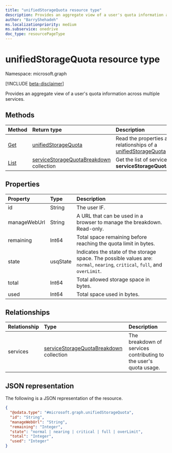 ```yaml
---
title: "unifiedStorageQuota resource type"
description: Provides an aggregate view of a user's quota information across multiple services.
author: "BarryShehadeh"
ms.localizationpriority: medium
ms.subservice: onedrive
doc_type: resourcePageType
---
```


# unifiedStorageQuota resource type

Namespace: microsoft.graph

[!INCLUDE [beta-disclaimer](../../includes/beta-disclaimer.md)]

Provides an aggregate view of a user's quota information across multiple services.

## Methods
|Method|Return type|Description|
|:---|:---|:---|
|[Get](../api/unifiedstoragequota-get.md)|[unifiedStorageQuota](../resources/unifiedstoragequota.md)|Read the properties and relationships of a [unifiedStorageQuota](../resources/unifiedstoragequota.md) object.|
|[List](../api/unifiedstoragequota-list-services.md)| [serviceStorageQuotaBreakdown](../resources/servicestoragequotabreakdown.md) collection|Get the list of services in a **serviceStorageQuotaBreakdown**.|

## Properties

|Property|Type|Description|
|:---|:---|:---|
|id|String|The user IF.|
|manageWebUrl|String| A URL that can be used in a browser to manage the breakdown. Read-only. |
|remaining|Int64| Total space remaining before reaching the quota limit in bytes. |
|state|usqState| Indicates the state of the storage space. The possible values are: `normal`, `nearing`, `critical`, `full`, and `overLimit`.|
|total|Int64| Total allowed storage space in bytes. |
|used|Int64| Total space used in bytes. |

## Relationships
|Relationship|Type|Description|
|:---|:---|:---|
|services|[serviceStorageQuotaBreakdown](../resources/servicestoragequotabreakdown.md) collection| The breakdown of services contributing to the user's quota usage. |


## JSON representation
The following is a JSON representation of the resource.
<!-- {
  "blockType": "resource",
  "keyProperty": "id",
  "@odata.type": "microsoft.graph.unifiedStorageQuota",
  "baseType": "microsoft.graph.entity",
  "openType": false
}
-->
``` json
{
  "@odata.type": "#microsoft.graph.unifiedStorageQuota",
  "id": "String",
  "manageWebUrl": "String",
  "remaining": "Integer",
  "state": "normal | nearing | critical | full | overLimit",
  "total": "Integer",
  "used": "Integer"
}
```


